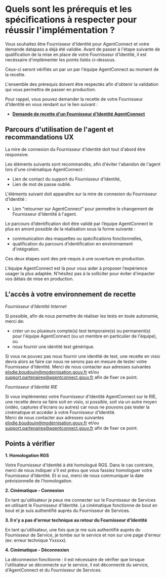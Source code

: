 # Quels sont les prérequis et les spécifications à respecter pour réussir  l'implémentation ?

Vous souhaitez être Fournisseur d'Identité pour AgentConnect et votre demande datapass a déjà été validée.
Avant de passer à l'étape suivante de qualification de la mise en place de votre Fournisseur d'Identité, il est necéssaire d'implémenter les points listés ci-dessous. 

Ceux-ci seront vérifiés un par un par l'équipe AgentConnect au moment de la recette. 

L'ensemble des prérequis doivent être respectés afin d'obtenir la validation qui vous permettra de passer en production.

Pour rappel, vous pouvez demander la recette de votre Fournisseur d'Identité en vous rendant sur le lien suivant : 

- **[Demande de recette d'un Fournisseur d'Identité AgentConnect](https://www.demarches-simplifiees.fr/commencer/demande-recette-fi-fca)**

## Parcours d'utilisation de l'agent et recommandations UX

La mire de connexion du Fournisseur d'Identité doit tout d'abord être responsive. 

Les éléments suivants sont recommandés, afin d'éviter l'abandon de l'agent lors d'une cinématique AgentConnect :

* Lien de contact du support du Fournisseur d'Identité,
* Lien de mot de passe oublié.

L'éléments suivant doit apparaître sur la mire de connexion du Fournisseur d'Identité :

- Lien "retourner sur AgentConnect" pour permettre le changement de Fournisseur d'Identité à l'agent.

Le parcours d’identification doit être validé par l’équipe AgentConnect le plus en amont possible de la réalisation sous la forme suivante : 
* communication des maquettes ou spécifications fonctionnelles,
* qualification du parcours d’identification en environnement d'intégration.

Ces deux étapes sont des pré-requis à une ouverture en production. 

L’équipe AgentConnect est là pour vous aider à proposer l’expérience usager la plus adaptée. 
N'hésitez pas à la solliciter pour éviter d'impacter vos délais de mise en production.

## L'accès à votre environnement de recette

*Fournisseur d'Identité Internet* 

Si possible, afin de nous permettre de réaliser les tests en toute autonomie, merci de: 
- créer un ou plusieurs compte(s) test temporaire(s) ou permanent(s) pour l'équipe AgentConnect (ou un membre en particulier de l'équipe),
ou
- nous fournir une identité test générique.

Si vous ne pouvez pas nous fournir une identité de test, une recette en visio devra alors se faire car nous ne serons pas en mesure de tester votre Fournisseur d'Identité. 
Merci de nous contacter aux adresses suivantes elodie.boudouin@modernisation.gouv.fr et/ou support.partenaires@agentconnect.gouv.fr afin de fixer ce point.

*Fournisseur d'Identité RIE*

Si vous implémentez votre Fournisseur d'Identité AgentConnect sur le RIE, une recette devra se faire soit en visio, si possible, soit via un autre moyen (vidéo, captures d'écrans ou autres) car nous ne pouvons pas tester la cinématique et accéder à votre  Fournisseur d'Identité.  
Merci de nous contacter aux adresses suivantes elodie.boudouin@modernisation.gouv.fr et/ou support.partenaires@agentconnect.gouv.fr afin de fixer ce point.

## Points à vérifier

**1. Homologation RGS**

Votre Fournisseur d'Identité à été homologué RGS.
Dans le cas contraire, merci de nous indiquer s'il est prévu que vous fassiez homologuer votre Fournisseur d'Identité. Et si oui, merci de nous communiquer la date prévisionnelle de l'homologation.

**2. Cinématique - Connexion**

En tant qu'utilisateur je peux me connecter sur le Fournisseur de Services en utilisant le Fournisseur d'Identité. La cinématique fonctionne de bout en bout et je suis authentifié auprès du Fournisseur de Services.

**3. Il n'y a pas d'erreur technique au retour du Fournisseur d'Identité**

En tant qu'utilisateur, une fois que je me suis authentifié auprès du Fournisseur de Service, je tombe sur le service et non sur une page d'erreur (ex: erreur technique Yxxxxx).

**4. Cinématique - Déconnexion**

La déconnexion fonctionne : il est nécessaire de vérifier que lorsque l'utilisateur se déconnecte sur le service, il est déconnecté du service, d'AgentConnect et du Fournisseur de Services.

